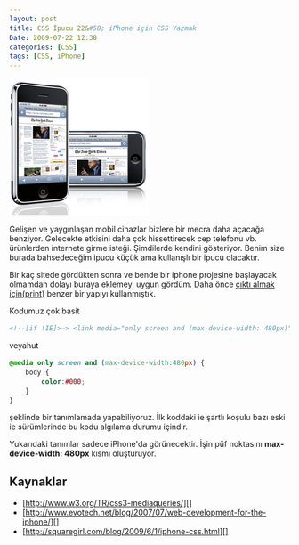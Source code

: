 ```yaml
---
layout: post
title: CSS İpucu 22&#58; iPhone için CSS Yazmak
Date: 2009-07-22 12:38
categories: [CSS]
tags: [CSS, iPhone]
---
```


![apple-iphone][]

Gelişen ve yaygınlaşan mobil cihazlar bizlere bir mecra
daha açacağa benziyor. Gelecekte etkisini daha çok hissettirecek cep
telefonu vb. ürünlerden internete girme isteği. Şimdilerde kendini
gösteriyor. Benim size burada bahsedeceğim ipucu küçük ama kullanışlı
bir ipucu olacaktır.

Bir kaç sitede gördükten sonra ve bende bir iphone projesine başlayacak
olmamdan dolayı buraya eklemeyi uygun gördüm. Daha önce [çıktı almak için(print)][] benzer bir yapıyı kullanmıştık.

Kodumuz çok basit

```html
<!--[if !IE]>–> <link media="only screen and (max-device-width: 480px)" href="iPhone.css" type="text/css" rel="stylesheet" /> <!–<![endif]–>
```

veyahut

```css
@media only screen and (max-device-width:480px) {   
	body {
		color:#000;
	}
}
```

şeklinde bir tanımlamada yapabiliyoruz. İlk koddaki ie şartlı koşulu
bazı eski ie sürümlerinde bu kodu algılama durumu içindir.

Yukarıdaki tanımlar sadece iPhone'da görünecektir. İşin püf noktasını
**max-device-width: 480px** kısmı oluşturuyor.

## **Kaynaklar**

-   [http://www.w3.org/TR/css3-mediaqueries/][]
-   [http://www.evotech.net/blog/2007/07/web-development-for-the-iphone/][]
-   [http://squaregirl.com/blog/2009/6/1/iphone-css.html][]

  [apple-iphone]: /images/apple-iphone.jpg
    "apple-iphone"
  [çıktı almak için(print)]: http://fatihhayrioglu.com/cssde-cikti-alma-print/
    "çıktı almak için(print)"
  [http://www.w3.org/TR/css3-mediaqueries/]: http://www.w3.org/TR/css3-mediaqueries/
    "http://www.w3.org/TR/css3-mediaqueries/"
  [http://www.evotech.net/blog/2007/07/web-development-for-the-iphone/]: http://www.evotech.net/blog/2007/07/web-development-for-the-iphone/
    "http://www.evotech.net/blog/2007/07/web-development-for-the-iphone/"
  [http://squaregirl.com/blog/2009/6/1/iphone-css.html]: http://squaregirl.com/blog/2009/6/1/iphone-css.html
    "http://squaregirl.com/blog/2009/6/1/iphone-css.html"
